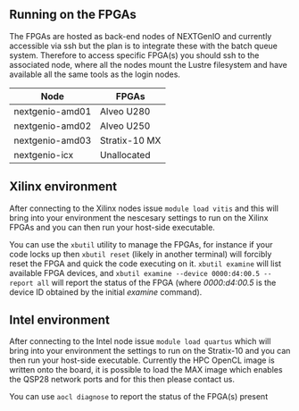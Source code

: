 ## Running on the FPGAs

The FPGAs are hosted as back-end nodes of NEXTGenIO and currently accessible via ssh but the plan is to integrate these with the batch queue system. Therefore to access specific FPGA(s) you should ssh to the associated node, where all the nodes mount the Lustre filesystem and have available all the same tools as the login nodes.

| Node  | FPGAs | 
| ------------- | ------------- | 
| nextgenio-amd01  | Alveo U280  | 
| nextgenio-amd02  | Alveo U250  | 
| nextgenio-amd03  | Stratix-10 MX  | 
| nextgenio-icx | Unallocated |

## Xilinx environment

After connecting to the Xilinx nodes issue `module load vitis` and this will bring into your environment the nescesary settings to run on the Xilinx FPGAs and you can then run your host-side executable.

You can use the `xbutil` utility to manage the FPGAs, for instance if your code locks up then `xbutil reset` (likely in another terminal) will forcibly reset the FPGA and quick the code executing on it. `xbutil examine` will list available FPGA devices, and `xbutil examine --device 0000:d4:00.5 --report all` will report the status of the FPGA (where _0000:d4:00.5_ is the device ID obtained by the initial _examine_ command).

## Intel environment

After connecting to the Intel node issue `module load quartus` which will bring into your environment the settings to run on the Stratix-10 and you can then run your host-side executable. Currently the HPC OpenCL image is written onto the board, it is possible to load the MAX image which enables the QSP28 network ports and for this then please contact us.

You can use `aocl diagnose` to report the status of the FPGA(s) present
